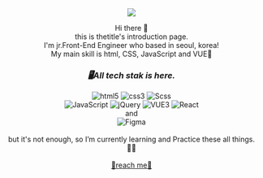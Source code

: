 <div align="center">
<img src="https://capsule-render.vercel.app/api?type=Waving&color=auto&fontColor=ffffff&height=180&section=header&text=thetitle&fontSize=32" />

Hi there 👋<br/>
this is thetitle's introduction page.<br/>
I'm jr.Front-End Engineer who based in seoul, korea!<br/>
My main skill is html, CSS, JavaScript and VUE🖤

### _🖥All tech stak is here._

<img alt="html5" src ="https://img.shields.io/badge/html5-E34F26.svg?&style=for-the-badge&logo=html5&logoColor=white"/>
<img alt="css3" src ="https://img.shields.io/badge/css3-1572B6.svg?&style=for-the-badge&logo=css3&logoColor=white"/>
<img alt="Scss" src ="https://img.shields.io/badge/Scss-CC6699.svg?&style=for-the-badge&logo=Sass&logoColor=white"/>
<br/>
<img alt="JavaScript" src ="https://img.shields.io/badge/JavaScript-F7DF1E.svg?&style=for-the-badge&logo=JavaScript&logoColor=white"/>
<img alt="jQuery" src ="https://img.shields.io/badge/jQuery-0769AD.svg?&style=for-the-badge&logo=jQuery&logoColor=white"/>
<img alt="VUE3" src ="https://img.shields.io/badge/Vue3-4FC08D.svg?&style=for-the-badge&logo=Vue.js&logoColor=white"/>
<img alt="React" src ="https://img.shields.io/badge/React-61DAFB.svg?&style=for-the-badge&logo=React&logoColor=white"/>
<br/>
and
<br/>
<img alt="Figma" src ="https://img.shields.io/badge/Figma-F24E1E.svg?&style=for-the-badge&logo=Figma&logoColor=white"/>
<br/>
<br/>
but it's not enough, so I’m currently learning and Practice these all things.✍🏻
<br/>
<br/>
<a href="thetititle@gmail.com">💌reach me💌</a>
</div>
<!--
**thetitle/thetitle** is a ✨ _special_ ✨ repository because its `README.md` (this file) appears on your GitHub profile.

Here are some ideas to get you started:

- 🔭 I’m currently working on ...
- 🌱 I’m currently learning ...
- 👯 I’m looking to collaborate on ...
- 🤔 I’m looking for help with ...
- 💬 Ask me about ...
- 📫 How to reach me: ...
- 😄 Pronouns: ...
- ⚡ Fun fact: ...
-->
